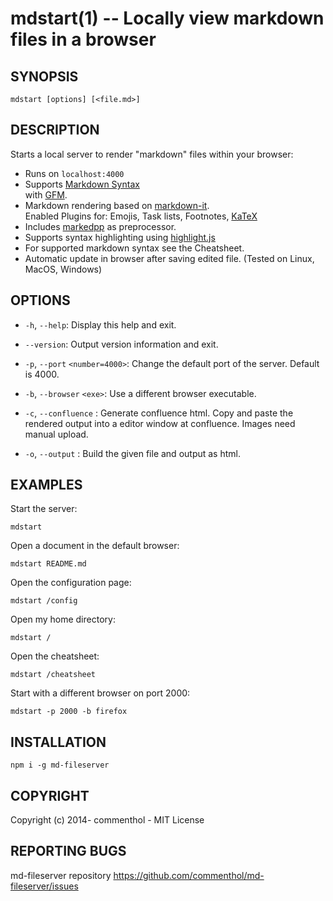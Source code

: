 # mdstart(1) -- Locally view markdown files in a browser

## SYNOPSIS

    mdstart [options] [<file.md>]

## DESCRIPTION

Starts a local server to render "markdown" files within your browser:

- Runs on `localhost:4000`
- Supports [Markdown Syntax][]  
  with [GFM][].
- Markdown rendering based on [markdown-it][].  
  Enabled Plugins for: Emojis, Task lists, Footnotes, [KaTeX][]
- Includes [markedpp][] as preprocessor.
- Supports syntax highlighting using [highlight.js][]
- For supported markdown syntax see the Cheatsheet.
- Automatic update in browser after saving edited file. (Tested on Linux, MacOS, Windows)

## OPTIONS

- `-h`, `--help`:
  Display this help and exit.

- `--version`:
  Output version information and exit.

- `-p`, `--port` `<number=4000>`:
  Change the default port of the server.
  Default is 4000.

- `-b`, `--browser` `<exe>`:
  Use a different browser executable.

- `-c`, `--confluence` :
  Generate confluence html. Copy and paste the rendered output into a editor
  window at confluence.
  Images need manual upload.

- `-o`, `--output` :
  Build the given file and output as html.

## EXAMPLES

Start the server:

    mdstart

Open a document in the default browser:

    mdstart README.md

Open the configuration page:

    mdstart /config

Open my home directory:

    mdstart /

Open the cheatsheet:

    mdstart /cheatsheet

Start with a different browser on port 2000:

    mdstart -p 2000 -b firefox

## INSTALLATION

    npm i -g md-fileserver

## COPYRIGHT

Copyright (c) 2014- commenthol - MIT License

## REPORTING BUGS

md-fileserver repository <https://github.com/commenthol/md-fileserver/issues>

[KaTeX]: https://katex.org/
[GFM]: https://help.github.com/articles/github-flavored-markdown
[highlight.js]: http://highlightjs.org
[markdown-it]: https://github.com/markdown-it/markdown-it
[markedpp]: https://github.com/commenthol/markedpp
[Markdown Syntax]: http://daringfireball.net/projects/markdown/syntax
